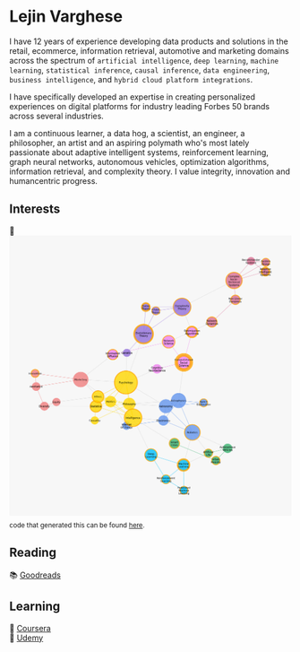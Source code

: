 # Lejin Varghese

I have 12 years of experience developing data products and solutions in the retail, ecommerce, information retrieval, automotive and marketing domains across the spectrum of `artificial intelligence`, `deep learning`, `machine learning`, `statistical inference`, `causal inference`, `data engineering`, `business intelligence`, and `hybrid cloud platform integrations`.

I have specifically developed an expertise in creating personalized experiences on digital platforms for industry leading Forbes 50 brands across several industries.

I am a continuous learner, a data hog, a scientist, an engineer, a philosopher, an artist and an aspiring polymath who's most lately passionate about adaptive intelligent systems, reinforcement learning, graph neural networks, autonomous vehicles, optimization algorithms, information retrieval, and complexity theory. I value integrity, innovation and humancentric progress.

## Interests

:construction:
![interests](figure.png)
<sub>code that generated this can be found [here](https://github.com/lejinvarghese/ego_networks/tree/master/docs/labs/domain_graph).</sub>

## Reading

:books: [Goodreads](https://www.goodreads.com/lejin)

## Learning

:microscope: [Coursera](https://www.coursera.org/user/bc2928e2dc2ded5b43add4898ff94993)\
:microscope: [Udemy](https://www.udemy.com/user/lejin-rajan/)
